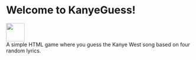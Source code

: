 # Welcome to KanyeGuess!

<img src="https://github.com/user-attachments/assets/f1ab7dae-b086-438a-bc73-4e054327fca9" height="50px" text-allign="center"><br>
A simple HTML game where you guess the Kanye West song based on four random lyrics.
